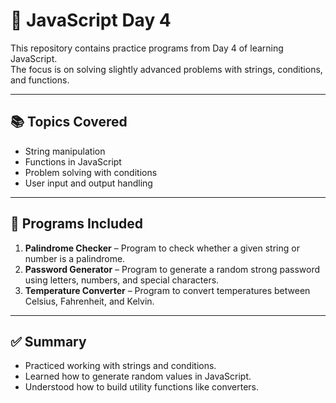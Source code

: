 # 🚀 JavaScript Day 4

This repository contains practice programs from Day 4 of learning JavaScript.  
The focus is on solving slightly advanced problems with strings, conditions, and functions.  

---

## 📚 Topics Covered
- String manipulation
- Functions in JavaScript
- Problem solving with conditions
- User input and output handling

---

## 📝 Programs Included
1. **Palindrome Checker** – Program to check whether a given string or number is a palindrome.  
2. **Password Generator** – Program to generate a random strong password using letters, numbers, and special characters.  
3. **Temperature Converter** – Program to convert temperatures between Celsius, Fahrenheit, and Kelvin.  

---

## ✅ Summary
- Practiced working with strings and conditions.  
- Learned how to generate random values in JavaScript.  
- Understood how to build utility functions like converters.  
